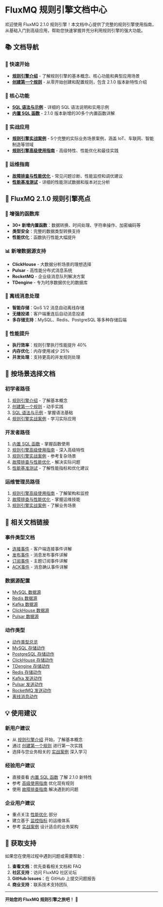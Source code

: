 # FluxMQ 规则引擎文档中心

欢迎使用 FluxMQ 2.1.0 规则引擎！本文档中心提供了完整的规则引擎使用指南，从基础入门到高级应用，帮助您快速掌握并充分利用规则引擎的强大功能。

## 📚 文档导航

### 🚀 快速开始
- **[规则引擎介绍](INTRODUCE.md)** - 了解规则引擎的基本概念、核心功能和典型应用场景
- **[创建第一个规则](STARTED.md)** - 从零开始创建和配置规则，包含 2.1.0 版本新特性介绍

### 📖 核心功能
- **[SQL 语法与示例](GRAMMAR.md)** - 详细的 SQL 语法说明和实用示例
- **[内置 SQL 函数](FUNCTION.md)** - 2.1.0 版本新增的30多个内置函数详解

### 🎯 实战应用
- **[规则引擎实战案例](EXAMPLES.md)** - 5个完整的实际业务场景案例，涵盖 IoT、车联网、智能制造等领域
- **[规则引擎高级使用指南](ADVANCED.md)** - 高级特性、性能优化和最佳实践

### 🔧 运维指南
- **[故障排查与性能优化](TROUBLESHOOTING.md)** - 常见问题诊断、性能监控和调优建议
- **[性能基准测试](BENCHMARK.md)** - 详细的性能测试数据和版本对比分析

## 🌟 FluxMQ 2.1.0 规则引擎亮点

### 💪 增强的函数库
- **30+ 新增内置函数**：数据转换、时间处理、字符串操作、加密编码等
- **类型安全**：完整的数据类型转换支持
- **性能优化**：函数执行性能大幅提升

### 📊 新增数据源支持
- **ClickHouse** - 大数据分析场景的理想选择
- **Pulsar** - 高性能分布式消息系统
- **RocketMQ** - 企业级消息队列解决方案
- **TDengine** - 专为时序数据优化的数据库

### 📱 离线消息处理
- **智能存储**：QoS 1/2 消息自动离线存储
- **无缝投递**：客户端重连后自动消息投递
- **多存储支持**：MySQL、Redis、PostgreSQL 等多种存储后端

### 🚄 性能提升
- **执行效率**：规则引擎执行性能提升 40%
- **内存优化**：内存使用减少 25%
- **并发处理**：支持更高的并发规则处理

## 🎯 按场景选择文档

### 初学者路径
1. [规则引擎介绍](INTRODUCE.md) - 了解基本概念
2. [创建第一个规则](STARTED.md) - 动手实践
3. [SQL 语法与示例](GRAMMAR.md) - 掌握语法基础
4. [规则引擎实战案例](EXAMPLES.md) - 学习实际应用

### 开发者路径
1. [内置 SQL 函数](FUNCTION.md) - 掌握函数使用
2. [规则引擎高级使用指南](ADVANCED.md) - 深入高级特性
3. [规则引擎实战案例](EXAMPLES.md) - 参考复杂场景
4. [故障排查与性能优化](TROUBLESHOOTING.md) - 解决实际问题
5. [性能基准测试](BENCHMARK.md) - 了解性能指标和优化建议

### 运维管理员路径
1. [规则引擎高级使用指南](ADVANCED.md) - 了解架构和监控
2. [故障排查与性能优化](TROUBLESHOOTING.md) - 掌握运维技能
3. [规则引擎实战案例](EXAMPLES.md) - 了解业务场景

## 🔗 相关文档链接

### 事件类型文档
- [连接事件](../event/connect.md) - 客户端连接事件详解
- [发布事件](../event/publish.md) - 消息发布事件详解
- [订阅事件](../event/sub.md) - 主题订阅事件详解
- [ACK事件](../event/ack.md) - 消息确认事件详解

### 数据源配置
- [MySQL 数据源](../source/MYSQL.md)
- [Redis 数据源](../source/REDIS.md)
- [Kafka 数据源](../source/KAFKA.md)
- [ClickHouse 数据源](../source/CLICKHOUSE.md)
- [Pulsar 数据源](../source/PULSAR.md)

### 动作类型
- [动作类型总览](../action/README.md)
- [MySQL 存储动作](../action/SAVE_MYSQL.md)
- [PostgreSQL 存储动作](../action/SAVE_POSTGRESQL.md)
- [ClickHouse 存储动作](../action/SAVE_CLICKHOUSE.md)
- [TDengine 存储动作](../action/SAVE_TDENGINE.md)
- [Redis 存储动作](../action/SAVE_REDIS.md)
- [Kafka 发送动作](../action/SAVE_KAFKA.md)
- [Pulsar 发送动作](../action/SAVE_PULSAR.md)
- [RocketMQ 发送动作](../action/SAVE_ROCKETMQ.md)
- [离线消息动作](../action/OFFLINE.md)

## 💡 使用建议

### 新用户建议
- 从 [规则引擎介绍](INTRODUCE.md) 开始，了解基本概念
- 通过 [创建第一个规则](STARTED.md) 进行第一次实践
- 选择与您业务相关的 [实战案例](EXAMPLES.md) 深入学习

### 经验用户建议
- 直接查看 [内置 SQL 函数](FUNCTION.md) 了解 2.1.0 新特性
- 参考 [高级使用指南](ADVANCED.md) 优化现有规则
- 使用 [故障排查指南](TROUBLESHOOTING.md) 解决遇到的问题

### 企业用户建议
- 重点关注 [性能优化](TROUBLESHOOTING.md#性能调优建议) 部分
- 建立基于 [监控指标](TROUBLESHOOTING.md#性能监控指标) 的运维体系
- 参考 [实战案例](EXAMPLES.md) 设计适合的业务架构

## 🤝 获取支持

如果您在使用过程中遇到问题或需要帮助：

1. **查看文档**：优先查看相关文档和 FAQ
2. **社区支持**：访问 FluxMQ 社区论坛
3. **GitHub Issues**：在 GitHub 上提交问题报告
4. **商业支持**：联系技术支持团队

---

**开始您的 FluxMQ 规则引擎之旅吧！** 🎉
